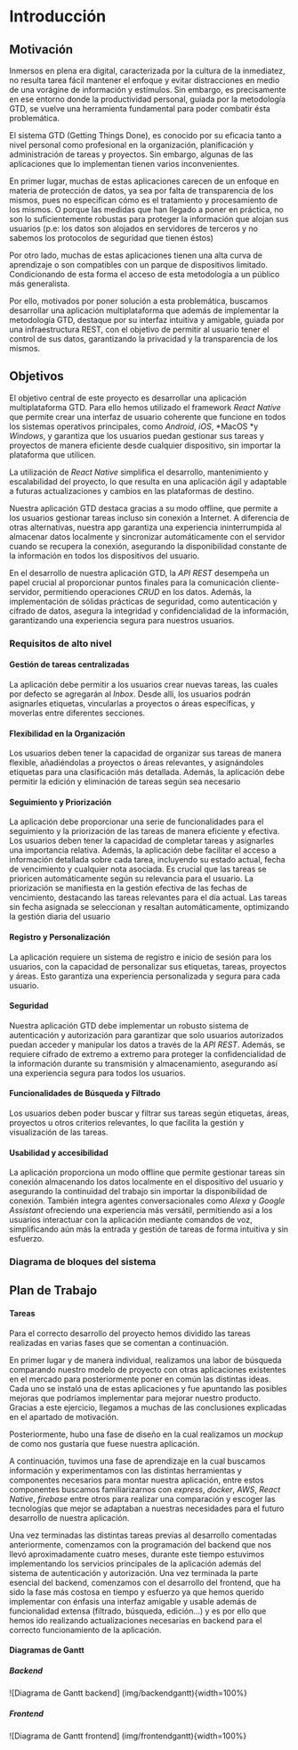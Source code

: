 # Introducción

## Motivación

Inmersos en plena era digital, caracterizada por la cultura de la inmediatez, no resulta tarea fácil mantener el enfoque y evitar distracciones en medio de una vorágine de información y estímulos. Sin embargo, es precisamente en ese entorno donde la productividad personal, guiada por la metodología GTD, se vuelve una herramienta fundamental para poder combatir ésta problemática. 

El sistema GTD (Getting Things Done), es conocido por su eficacia tanto a nivel personal como profesional en la organización, planificación y administración de tareas y proyectos. Sin embargo, algunas de las aplicaciones que lo implementan tienen varios inconvenientes. 

En primer lugar, muchas de estas aplicaciones carecen de un enfoque en materia de protección de datos, ya sea por falta de transparencia de los mismos, pues no especifican cómo es el tratamiento y procesamiento de los mismos. O porque las medidas que han llegado a poner en práctica, no son lo suficientemente robustas para proteger la información que alojan sus usuarios (p.e: los datos son alojados en servidores de terceros y no sabemos los protocolos de seguridad que tienen éstos)

Por otro lado, muchas de estas aplicaciones tienen una alta curva de aprendizaje o son compatibles con un parque de dispositivos limitado. Condicionando de esta forma el acceso de esta metodología a un público más generalista.

Por ello, motivados por poner solución a esta problemática, buscamos desarrollar una aplicación multiplataforma que además de implementar la metodología GTD, destaque por su interfaz intuitiva y amigable, guiada por una infraestructura REST, con el objetivo de permitir al usuario tener el control de sus datos, garantizando la privacidad y la transparencia de los mismos.

## Objetivos

El objetivo central de este proyecto es desarrollar una aplicación multiplataforma GTD. Para ello hemos utilizado el framework *React Native* que permite crear una interfaz de usuario coherente que funcione en todos los sistemas operativos principales, como *Android*, *iOS*, *MacOS *y *Windows*, y garantiza que los usuarios puedan gestionar sus tareas y proyectos de manera eficiente desde cualquier dispositivo, sin importar la plataforma que utilicen. 

La utilización de *React Native* simplifica el desarrollo, mantenimiento y escalabilidad del proyecto, lo que resulta en una aplicación ágil y adaptable a futuras actualizaciones y cambios en las plataformas de destino.

Nuestra aplicación GTD destaca gracias a su modo offline, que permite a los usuarios gestionar tareas incluso sin conexión a Internet. A diferencia de otras alternativas, nuestra app garantiza una experiencia ininterrumpida al almacenar datos localmente y sincronizar automáticamente con el servidor cuando se recupera la conexión, asegurando la disponibilidad constante de la información en todos los dispositivos del usuario.

En el desarrollo de nuestra aplicación GTD, la *API REST* desempeña un papel crucial al proporcionar puntos finales para la comunicación cliente-servidor, permitiendo operaciones *CRUD* en los datos. Además, la implementación de sólidas prácticas de seguridad, como autenticación y cifrado de datos, asegura la integridad y confidencialidad de la información, garantizando una experiencia segura para nuestros usuarios.

### Requisitos de alto nivel

#### Gestión de tareas centralizadas

La aplicación debe permitir a los usuarios crear nuevas tareas, las cuales por defecto se agregarán al *Inbox*. Desde allí, los usuarios podrán asignarles etiquetas, vincularlas a proyectos o áreas específicas, y moverlas entre diferentes secciones.

#### Flexibilidad en la Organización

Los usuarios deben tener la capacidad de organizar sus tareas de manera flexible, añadiéndolas a proyectos o áreas relevantes, y asignándoles etiquetas para una clasificación más detallada. Además, la aplicación debe permitir la edición y eliminación de tareas según sea necesario

#### Seguimiento y Priorización

La aplicación debe proporcionar una serie de funcionalidades para el seguimiento y la priorización de las tareas de manera eficiente y efectiva. Los usuarios deben tener la capacidad de completar tareas y asignarles una importancia relativa. Además, la aplicación debe facilitar el acceso a información detallada sobre cada tarea, incluyendo su estado actual, fecha de vencimiento y cualquier nota asociada. Es crucial que las tareas se prioricen automáticamente según su relevancia para el usuario. La priorización se manifiesta en la gestión efectiva de las fechas de vencimiento, destacando las tareas relevantes para el día actual. Las tareas sin fecha asignada se seleccionan y resaltan automáticamente, optimizando la gestión diaria del usuario

#### Registro y Personalización

La aplicación requiere un sistema de registro e inicio de sesión para los usuarios, con la capacidad de personalizar sus etiquetas, tareas, proyectos y áreas. Esto garantiza una experiencia personalizada y segura para cada usuario.

#### Seguridad

Nuestra aplicación GTD debe implementar un robusto sistema de autenticación y autorización para garantizar que solo usuarios autorizados puedan acceder y manipular los datos a través de la *API REST*. Además, se requiere cifrado de extremo a extremo para proteger la confidencialidad de la información durante su transmisión y almacenamiento, asegurando así una experiencia segura para todos los usuarios.

#### Funcionalidades de Búsqueda y Filtrado

Los usuarios deben poder buscar y filtrar sus tareas según etiquetas, áreas, proyectos u otros criterios relevantes, lo que facilita la gestión y visualización de las tareas.

#### Usabilidad y accesibilidad

La aplicación proporciona un modo offline que permite gestionar tareas sin conexión almacenando los datos localmente en el dispositivo del usuario y asegurando la continuidad del trabajo sin importar la disponibilidad de conexión. También integra agentes conversacionales como *Alexa* y *Google Assistant* ofreciendo una experiencia más versátil, permitiendo así a los usuarios interactuar con la aplicación mediante comandos de voz, simplificando aún más la entrada y gestión de tareas de forma intuitiva y sin esfuerzo.

### Diagrama de bloques del sistema

## Plan de Trabajo

#### Tareas

Para el correcto desarrollo del proyecto hemos dividido las tareas realizadas en varias fases que se comentan a continuación.

En primer lugar y de manera individual, realizamos una labor de búsqueda comparando nuestro modelo de proyecto con otras aplicaciones existentes en el mercado para posteriormente poner en común las distintas ideas. Cada uno se instaló una de estas aplicaciones y fue apuntando las posibles mejoras que podríamos implementar para mejorar nuestro producto. Gracias a este ejercicio, llegamos a muchas de las conclusiones explicadas en el apartado de motivación.

Posteriormente, hubo una fase de diseño en la cual realizamos un *mockup* de como nos gustaría que fuese nuestra aplicación.

A continuación, tuvimos una fase de aprendizaje en la cual buscamos información y experimentamos con las distintas herramientas y componentes necesarios para montar nuestra aplicación, entre estos componentes buscamos familiarizarnos con *express*, *docker*, *AWS*, *React Native*, *firebase* entre otros para realizar una comparación y escoger las tecnologías que mejor se adaptaban a nuestras necesidades para el futuro desarrollo de nuestra aplicación.

Una vez terminadas las distintas tareas previas al desarrollo comentadas anteriormente, comenzamos con la programación del backend que nos llevó aproximadamente cuatro meses, durante este tiempo estuvimos implementando los servicios principales de la aplicación además del sistema de autenticación y autorización. Una vez terminada la parte esencial del backend, comenzamos con el desarrollo del frontend, que ha sido la fase más costosa en tiempo y esfuerzo ya que hemos querido implementar con énfasis una interfaz amigable y usable además de funcionalidad extensa (filtrado, búsqueda, edición…) y es por ello que hemos ido realizando actualizaciones necesarias en backend para el correcto funcionamiento de la aplicación.

#### Diagramas de Gantt

##### Backend

![Diagrama de Gantt backend] (img/backendgantt){width=100%}

##### Frontend

![Diagrama de Gantt frontend] (img/frontendgantt){width=100%}

